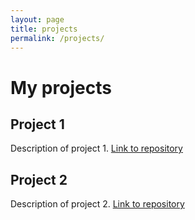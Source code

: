 ```yaml
---
layout: page
title: projects
permalink: /projects/
---
```


# My projects

## Project 1
Description of project 1. [Link to repository](https://github.com/username/project1)

## Project 2
Description of project 2. [Link to repository](https://github.com/username/project2)